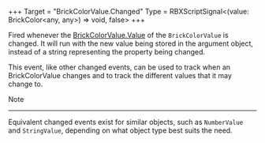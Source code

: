 +++
Target = "BrickColorValue.Changed"
Type = RBXScriptSignal<(value: BrickColor<any, any>) => void, false>
+++

Fired whenever the [BrickColorValue.Value](https://developer.roblox.com/api-reference/property/BrickColorValue/Value) of the `BrickColorValue` is changed. It will run with the new value being stored in the argument object, instead of a string representing the property being changed.This event, like other changed events, can be used to track when an BrickColorValue changes and to track the different values that it may change to.Note----------Equivalent changed events exist for similar objects, such as `NumberValue` and `StringValue`, depending on what object type best suits the need.
